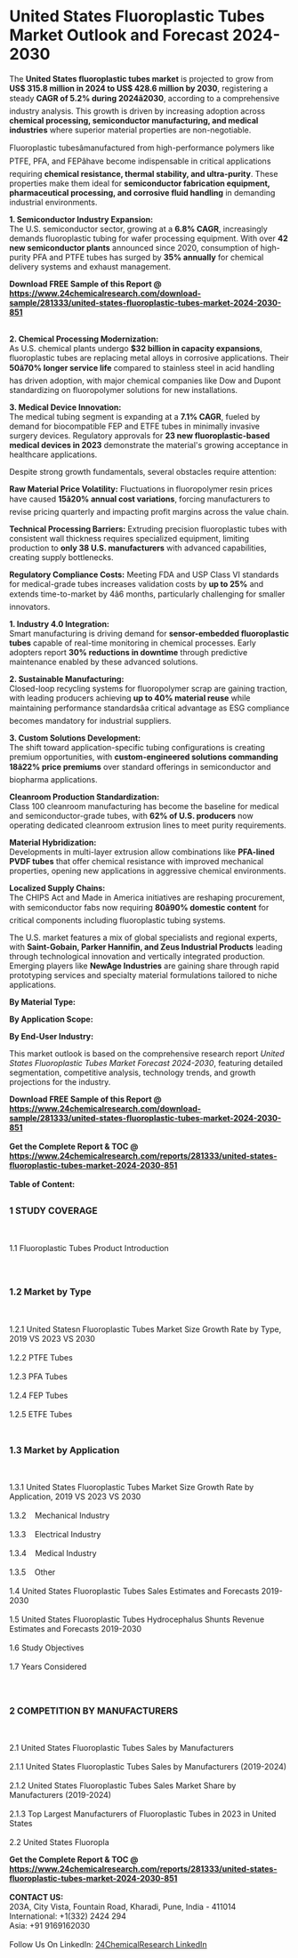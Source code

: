 <h1>United States Fluoroplastic Tubes Market Outlook and Forecast 2024-2030</h1><p>The <strong>United States fluoroplastic tubes market</strong> is projected to grow from <strong>US$ 315.8 million in 2024 to US$ 428.6 million by 2030</strong>, registering a steady <strong>CAGR of 5.2% during 2024â2030</strong>, according to a comprehensive industry analysis. This growth is driven by increasing adoption across <strong>chemical processing, semiconductor manufacturing, and medical industries</strong> where superior material properties are non-negotiable.</p><p>Fluoroplastic tubesâmanufactured from high-performance polymers like PTFE, PFA, and FEPâhave become indispensable in critical applications requiring <strong>chemical resistance, thermal stability, and ultra-purity</strong>. These properties make them ideal for <strong>semiconductor fabrication equipment, pharmaceutical processing, and corrosive fluid handling</strong> in demanding industrial environments.</p><p><strong>1. Semiconductor Industry Expansion:</strong><br>
The U.S. semiconductor sector, growing at a <strong>6.8% CAGR</strong>, increasingly demands fluoroplastic tubing for wafer processing equipment. With over <strong>42 new semiconductor plants</strong> announced since 2020, consumption of high-purity PFA and PTFE tubes has surged by <strong>35% annually</strong> for chemical delivery systems and exhaust management.</p><div><b>Download FREE Sample of this Report @ 
            <a href="https://www.24chemicalresearch.com/download-sample/281333/united-states-fluoroplastic-tubes-market-2024-2030-851">
            https://www.24chemicalresearch.com/download-sample/281333/united-states-fluoroplastic-tubes-market-2024-2030-851</a></b></div><br><p><strong>2. Chemical Processing Modernization:</strong><br>
As U.S. chemical plants undergo <strong>$32 billion in capacity expansions</strong>, fluoroplastic tubes are replacing metal alloys in corrosive applications. Their <strong>50â70% longer service life</strong> compared to stainless steel in acid handling has driven adoption, with major chemical companies like Dow and Dupont standardizing on fluoropolymer solutions for new installations.</p><p><strong>3. Medical Device Innovation:</strong><br>
The medical tubing segment is expanding at a <strong>7.1% CAGR</strong>, fueled by demand for biocompatible FEP and ETFE tubes in minimally invasive surgery devices. Regulatory approvals for <strong>23 new fluoroplastic-based medical devices in 2023</strong> demonstrate the material's growing acceptance in healthcare applications.</p><p>Despite strong growth fundamentals, several obstacles require attention:</p><p><strong>Raw Material Price Volatility:</strong> Fluctuations in fluoropolymer resin prices have caused <strong>15â20% annual cost variations</strong>, forcing manufacturers to revise pricing quarterly and impacting profit margins across the value chain.</p><p><strong>Technical Processing Barriers:</strong> Extruding precision fluoroplastic tubes with consistent wall thickness requires specialized equipment, limiting production to <strong>only 38 U.S. manufacturers</strong> with advanced capabilities, creating supply bottlenecks.</p><p><strong>Regulatory Compliance Costs:</strong> Meeting FDA and USP Class VI standards for medical-grade tubes increases validation costs by <strong>up to 25%</strong> and extends time-to-market by 4â6 months, particularly challenging for smaller innovators.</p><p><strong>1. Industry 4.0 Integration:</strong><br>
Smart manufacturing is driving demand for <strong>sensor-embedded fluoroplastic tubes</strong> capable of real-time monitoring in chemical processes. Early adopters report <strong>30% reductions in downtime</strong> through predictive maintenance enabled by these advanced solutions.</p><p><strong>2. Sustainable Manufacturing:</strong><br>
Closed-loop recycling systems for fluoropolymer scrap are gaining traction, with leading producers achieving <strong>up to 40% material reuse</strong> while maintaining performance standardsâa critical advantage as ESG compliance becomes mandatory for industrial suppliers.</p><p><strong>3. Custom Solutions Development:</strong><br>
The shift toward application-specific tubing configurations is creating premium opportunities, with <strong>custom-engineered solutions commanding 18â22% price premiums</strong> over standard offerings in semiconductor and biopharma applications.</p><p><strong>Cleanroom Production Standardization:</strong><br>
	Class 100 cleanroom manufacturing has become the baseline for medical and semiconductor-grade tubes, with <strong>62% of U.S. producers</strong> now operating dedicated cleanroom extrusion lines to meet purity requirements.</p><p><strong>Material Hybridization:</strong><br>
	Developments in multi-layer extrusion allow combinations like <strong>PFA-lined PVDF tubes</strong> that offer chemical resistance with improved mechanical properties, opening new applications in aggressive chemical environments.</p><p><strong>Localized Supply Chains:</strong><br>
	The CHIPS Act and Made in America initiatives are reshaping procurement, with semiconductor fabs now requiring <strong>80â90% domestic content</strong> for critical components including fluoroplastic tubing systems.</p><p>The U.S. market features a mix of global specialists and regional experts, with <strong>Saint-Gobain, Parker Hannifin, and Zeus Industrial Products</strong> leading through technological innovation and vertically integrated production. Emerging players like <strong>NewAge Industries</strong> are gaining share through rapid prototyping services and specialty material formulations tailored to niche applications.</p><p><strong>By Material Type:</strong></p><p><strong>By Application Scope:</strong></p><p><strong>By End-User Industry:</strong></p><p>This market outlook is based on the comprehensive research report <em>United States Fluoroplastic Tubes Market Forecast 2024-2030</em>, featuring detailed segmentation, competitive analysis, technology trends, and growth projections for the industry.</p><div><b>Download FREE Sample of this Report @ 
            <a href="https://www.24chemicalresearch.com/download-sample/281333/united-states-fluoroplastic-tubes-market-2024-2030-851">
            https://www.24chemicalresearch.com/download-sample/281333/united-states-fluoroplastic-tubes-market-2024-2030-851</a></b></div><br><div><b>Get the Complete Report & TOC @ 
            <a href="https://www.24chemicalresearch.com/reports/281333/united-states-fluoroplastic-tubes-market-2024-2030-851">
            https://www.24chemicalresearch.com/reports/281333/united-states-fluoroplastic-tubes-market-2024-2030-851</a></b></div><br>
            <b>Table of Content:</b><p><h2><span style="font-size:16px"><strong>1 STUDY COVERAGE</strong></span></h2><br />
<p>1.1 Fluoroplastic Tubes Product Introduction</p><br />
<h2><span style="font-size:16px"><strong>1.2 Market by Type</strong></span></h2><br />
<p>1.2.1 United Statesn Fluoroplastic Tubes Market Size Growth Rate by Type, 2019 VS 2023 VS 2030<br /><br />
1.2.2 PTFE Tubes&nbsp;&nbsp; &nbsp;<br /><br />
1.2.3 PFA Tubes<br /><br />
1.2.4 FEP Tubes<br /><br />
1.2.5 ETFE Tubes<br /><br />
<h2><span style="font-size:16px"><strong>1.3 Market by Application</strong></span></h2><br />
<p>1.3.1 United States Fluoroplastic Tubes Market Size Growth Rate by Application, 2019 VS 2023 VS 2030<br /><br />
1.3.2&nbsp;&nbsp; &nbsp;Mechanical Industry<br /><br />
1.3.3&nbsp;&nbsp; &nbsp;Electrical Industry<br /><br />
1.3.4&nbsp;&nbsp; &nbsp;Medical Industry<br /><br />
1.3.5&nbsp;&nbsp; &nbsp;Other<br /><br />
1.4 United States Fluoroplastic Tubes Sales Estimates and Forecasts 2019-2030<br /><br />
1.5 United States Fluoroplastic Tubes Hydrocephalus Shunts Revenue Estimates and Forecasts 2019-2030<br /><br />
1.6 Study Objectives<br /><br />
1.7 Years Considered</p><br />
<h2><span style="font-size:16px"><strong>2 COMPETITION BY MANUFACTURERS</strong></span></h2><br />
<p>2.1 United States Fluoroplastic Tubes Sales by Manufacturers<br /><br />
2.1.1 United States Fluoroplastic Tubes Sales by Manufacturers (2019-2024)<br /><br />
2.1.2 United States Fluoroplastic Tubes Sales Market Share by Manufacturers (2019-2024)<br /><br />
2.1.3 Top Largest Manufacturers of Fluoroplastic Tubes in 2023 in United States<br /><br />
2.2 United States Fluoropla</p><div><b>Get the Complete Report & TOC @ 
            <a href="https://www.24chemicalresearch.com/reports/281333/united-states-fluoroplastic-tubes-market-2024-2030-851">
            https://www.24chemicalresearch.com/reports/281333/united-states-fluoroplastic-tubes-market-2024-2030-851</a></b></div><br><b>CONTACT US:</b><br>
            203A, City Vista, Fountain Road, Kharadi, Pune, India - 411014<br>
            International: +1(332) 2424 294<br>
            Asia: +91 9169162030 <br><br>
            Follow Us On LinkedIn: <a href="https://www.linkedin.com/company/24chemicalresearch/">24ChemicalResearch LinkedIn</a>